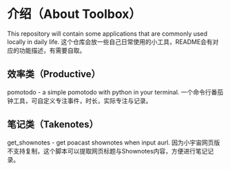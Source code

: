 # 介绍（About Toolbox）
This repository will contain some applications that are commonly used locally in daily life.
这个仓库会放一些自己日常使用的小工具，README会有对应的功能描述，有需要自取。



## 效率类（Productive）
pomotodo - a simple pomotodo with python in your terminal.
一个命令行番茄钟工具，可自定义专注事件，时长，实际专注与记录。


## 笔记类（Takenotes）
get_shownotes - get poacast shownotes when input aurl.
因为小宇宙网页版不支持复制，这个脚本可以提取网页标题与Shownotes内容，方便进行笔记记录。

